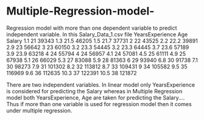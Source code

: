 # Multiple-Regression-model-
Regression model with more than one dependent variable to predict independent variable.
In this Salary_Data_1.csv file
YearsExperience	Age	Salary
1.1	21	39343
1.3	21.5	46205
1.5	21.7	37731
2	22	43525
2.2	22.2	39891
2.9	23	56642
3	23	60150
3.2	23.3	54445
3.2	23.3	64445
3.7	23.6	57189
3.9	23.9	63218
4	24	55794
4	24	56957
4.1	24	57081
4.5	25	61111
4.9	25	67938
5.1	26	66029
5.3	27	83088
5.9	28	81363
6	29	93940
6.8	30	91738
7.1	30	98273
7.9	31	101302
8.2	32	113812
8.7	33	109431
9	34	105582
9.5	35	116969
9.6	36	112635
10.3	37	122391
10.5	38	121872

There are two independent variables.
In linear model only YearsExperience is considered for predicting the Salary whereas in Multiple Regression model both YearsExperience, Age are taken for predicting the Salary.... Thus if more than one variable is used for regression model then it comes under multiple regression.
